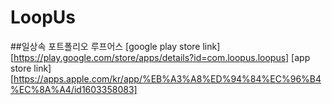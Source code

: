 # LoopUs
##일상속 포트폴리오 루프어스
[google play store link][https://play.google.com/store/apps/details?id=com.loopus.loopus]
[app store link][https://apps.apple.com/kr/app/%EB%A3%A8%ED%94%84%EC%96%B4%EC%8A%A4/id1603358083]
